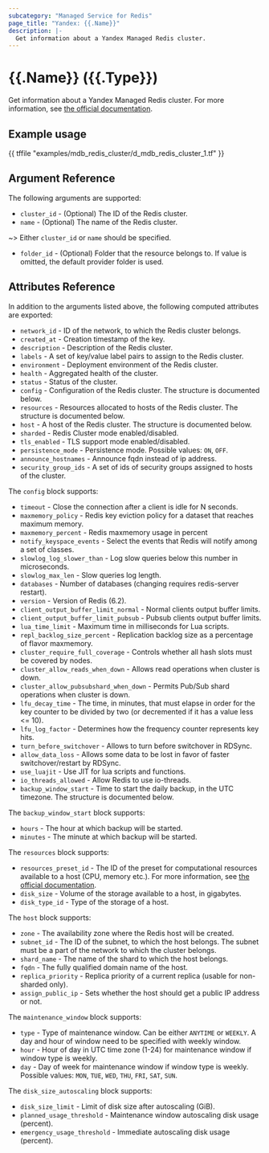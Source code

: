 ```yaml
---
subcategory: "Managed Service for Redis"
page_title: "Yandex: {{.Name}}"
description: |-
  Get information about a Yandex Managed Redis cluster.
---
```


# {{.Name}} ({{.Type}})

Get information about a Yandex Managed Redis cluster. For more information, see [the official documentation](https://yandex.cloud/docs/managed-redis/concepts).

## Example usage

{{ tffile "examples/mdb_redis_cluster/d_mdb_redis_cluster_1.tf" }}

## Argument Reference

The following arguments are supported:

* `cluster_id` - (Optional) The ID of the Redis cluster.
* `name` - (Optional) The name of the Redis cluster.

~> Either `cluster_id` or `name` should be specified.

* `folder_id` - (Optional) Folder that the resource belongs to. If value is omitted, the default provider folder is used.

## Attributes Reference

In addition to the arguments listed above, the following computed attributes are exported:

* `network_id` - ID of the network, to which the Redis cluster belongs.
* `created_at` - Creation timestamp of the key.
* `description` - Description of the Redis cluster.
* `labels` - A set of key/value label pairs to assign to the Redis cluster.
* `environment` - Deployment environment of the Redis cluster.
* `health` - Aggregated health of the cluster.
* `status` - Status of the cluster.
* `config` - Configuration of the Redis cluster. The structure is documented below.
* `resources` - Resources allocated to hosts of the Redis cluster. The structure is documented below.
* `host` - A host of the Redis cluster. The structure is documented below.
* `sharded` - Redis Cluster mode enabled/disabled.
* `tls_enabled` - TLS support mode enabled/disabled.
* `persistence_mode` - Persistence mode. Possible values: `ON`, `OFF`.
* `announce_hostnames` - Announce fqdn instead of ip address.
* `security_group_ids` - A set of ids of security groups assigned to hosts of the cluster.

The `config` block supports:

* `timeout` - Close the connection after a client is idle for N seconds.
* `maxmemory_policy` - Redis key eviction policy for a dataset that reaches maximum memory.
* `maxmemory_percent` - Redis maxmemory usage in percent
* `notify_keyspace_events` - Select the events that Redis will notify among a set of classes.
* `slowlog_log_slower_than` - Log slow queries below this number in microseconds.
* `slowlog_max_len` - Slow queries log length.
* `databases` - Number of databases (changing requires redis-server restart).
* `version` - Version of Redis (6.2).
* `client_output_buffer_limit_normal` - Normal clients output buffer limits.
* `client_output_buffer_limit_pubsub` - Pubsub clients output buffer limits.
* `lua_time_limit` - Maximum time in milliseconds for Lua scripts.
* `repl_backlog_size_percent` - Replication backlog size as a percentage of flavor maxmemory.
* `cluster_require_full_coverage` - Controls whether all hash slots must be covered by nodes.
* `cluster_allow_reads_when_down` - Allows read operations when cluster is down.
* `cluster_allow_pubsubshard_when_down` - Permits Pub/Sub shard operations when cluster is down.
* `lfu_decay_time` - The time, in minutes, that must elapse in order for the key counter to be divided by two (or decremented if it has a value less <= 10).
* `lfu_log_factor` - Determines how the frequency counter represents key hits.
* `turn_before_switchover` - Allows to turn before switchover in RDSync.
* `allow_data_loss` - Allows some data to be lost in favor of faster switchover/restart by RDSync.
* `use_luajit` - Use JIT for lua scripts and functions.
* `io_threads_allowed` - Allow Redis to use io-threads.
* `backup_window_start` - Time to start the daily backup, in the UTC timezone. The structure is documented below.

The `backup_window_start` block supports:

* `hours` - The hour at which backup will be started.
* `minutes` - The minute at which backup will be started.

The `resources` block supports:

* `resources_preset_id` - The ID of the preset for computational resources available to a host (CPU, memory etc.). For more information, see [the official documentation](https://yandex.cloud/docs/managed-redis/concepts/instance-types).
* `disk_size` - Volume of the storage available to a host, in gigabytes.
* `disk_type_id` - Type of the storage of a host.

The `host` block supports:

* `zone` - The availability zone where the Redis host will be created.
* `subnet_id` - The ID of the subnet, to which the host belongs. The subnet must be a part of the network to which the cluster belongs.
* `shard_name` - The name of the shard to which the host belongs.
* `fqdn` - The fully qualified domain name of the host.
* `replica_priority` - Replica priority of a current replica (usable for non-sharded only).
* `assign_public_ip` - Sets whether the host should get a public IP address or not.

The `maintenance_window` block supports:

* `type` - Type of maintenance window. Can be either `ANYTIME` or `WEEKLY`. A day and hour of window need to be specified with weekly window.
* `hour` - Hour of day in UTC time zone (1-24) for maintenance window if window type is weekly.
* `day` - Day of week for maintenance window if window type is weekly. Possible values: `MON`, `TUE`, `WED`, `THU`, `FRI`, `SAT`, `SUN`.

The `disk_size_autoscaling` block supports:

* `disk_size_limit` - Limit of disk size after autoscaling (GiB).
* `planned_usage_threshold` - Maintenance window autoscaling disk usage (percent).
* `emergency_usage_threshold` - Immediate autoscaling disk usage (percent).
